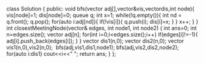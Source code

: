 class Solution {
public:
void bfs(vector<int> adj[],vector<int>&vis,vector<int>dis,int node){
vis[node]=1;
dis[node]=0;
queue<int> q;
int x=1;
while(!q.empty()){
int nd = q.front();
q.pop();
for(auto i:adj[nd]){
if(!vis[i]){
q.push(i);
dis[i]=x;
}
}
x++;
}
}
int closestMeetingNode(vector<int>& edges, int node1, int node2) {
int ans=0;
int n=edges.size();
vector<int> adj[n];
for(int i=0;i<edges.size();i++)
if(edges[i]!=-1){
adj[i].push_back(edges[i]);
}
}
vector<int> dis1(n,0);
vector<int> dis2(n,0);
vector<int> vis1(n,0),vis2(n,0);
​
bfs(adj,vis1,dis1,node1);
bfs(adj,vis2,dis2,node2);
for(auto i:dis1) cout<<i<<" ";
return ans;
}
};